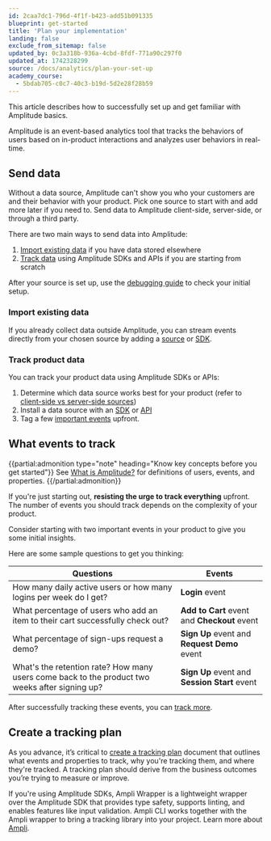 ```yaml
---
id: 2caa7dc1-796d-4f1f-b423-add51b091335
blueprint: get-started
title: 'Plan your implementation'
landing: false
exclude_from_sitemap: false
updated_by: 0c3a318b-936a-4cbd-8fdf-771a90c297f0
updated_at: 1742328299
source: /docs/analytics/plan-your-set-up
academy_course:
  - 5bdab705-c0c7-40c3-b19d-5d2e28f28b59
---
```

This article describes how to successfully set up and get familiar with Amplitude basics.

Amplitude is an event-based analytics tool that tracks the behaviors of users based on in-product interactions and analyzes user behaviors in real-time. 

## Send data

Without a data source, Amplitude can't show you who your customers are and their behavior with your product. Pick one source to start with and add more later if you need to. Send data to Amplitude client-side, server-side, or through a third party.

There are two main ways to send data into Amplitude:

1. [Import existing data](#import-existing-data) if you have data stored elsewhere
2. [Track data](#track-product-data) using Amplitude SDKs and APIs if you are starting from scratch

After your source is set up, use the [debugging guide](/docs/analytics/debug-analytics) to check your initial setup.

### Import existing data

If you already collect data outside Amplitude, you can stream events directly from your chosen source by adding a [source](/docs/data/source-catalog) or [SDK](/docs/sdks/analytics).

### Track product data 

You can track your product data using Amplitude SDKs or APIs:

1. Determine which data source works best for your product (refer to [client-side vs server-side sources](/docs/sdks/client-side-vs-server-side))
2. Install a data source with an [SDK](/docs/sdks/analytics) or [API](/docs/apis/analytics/http-v2) 
3. Tag a few [important events](#what-events-to-track) upfront.

## What events to track

{{partial:admonition type="note" heading="Know key concepts before you get started"}}
See [What is Amplitude?](/docs/get-started/what-is-amplitude/) for definitions of users, events, and properties.
{{/partial:admonition}}

If you're just starting out, **resisting the urge to track everything** upfront. The number of events you should track depends on the complexity of your product. 

Consider starting with two important events in your product to give you some initial insights.

Here are some sample questions to get you thinking:

| Questions                                                                                      | Events                                        |
| ---------------------------------------------------------------------------------------------- | --------------------------------------------- |
| How many daily active users or how many logins per week do I get?                              | **Login** event                               |
| What percentage of users who add an item to their cart successfully check out?                 | **Add to Cart** event and **Checkout** event  |
| What percentage of sign-ups request a demo?                                                    | **Sign Up** event and **Request Demo** event  |
| What's the retention rate? How many users come back to the product two weeks after signing up? | **Sign Up** event and **Session Start** event |

After successfully tracking these events, you can [track more](/docs/data/data-planning-playbook).

## Create a tracking plan

As you advance, it’s critical to [create a tracking plan](/docs/data/create-tracking-plan) document that outlines what events and properties to track, why you're tracking them, and where they're tracked. A tracking plan should derive from the business outcomes you’re trying to measure or improve.

If you're using Amplitude SDKs, Ampli Wrapper is a lightweight wrapper over the Amplitude SDK that provides type safety, supports linting, and enables features like input validation. Ampli CLI works together with the Ampli wrapper to bring a tracking library into your project. Learn more about [Ampli](/docs/sdks/ampli).